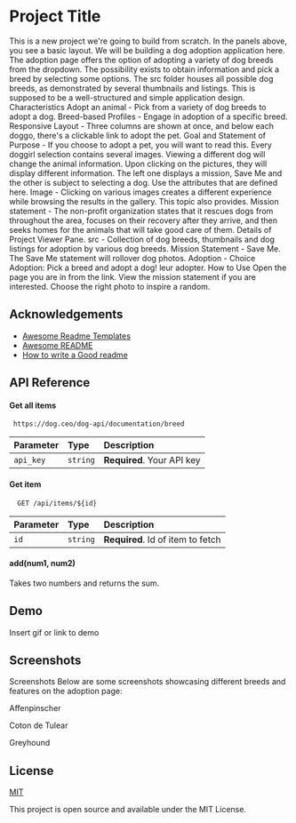 
# Project Title

This is a new project we're going to build from scratch. In the panels above, you see a basic layout. We will be building a dog adoption application here. The adoption page offers the option of adopting a variety of dog breeds from the dropdown. The possibility exists to obtain information and pick a breed by selecting some options. The src folder houses all possible dog breeds, as demonstrated by several thumbnails and listings. This is supposed to be a well-structured and simple application design. Characteristics Adopt an animal - Pick from a variety of dog breeds to adopt a dog. Breed-based Profiles - Engage in adoption of a specific breed. Responsive Layout - Three columns are shown at once, and below each doggo, there's a clickable link to adopt the pet. Goal and Statement of Purpose - If you choose to adopt a pet, you will want to read this. Every doggirl selection contains several images. Viewing a different dog will change the animal information. Upon clicking on the pictures, they will display different information. The left one displays a mission, Save Me and the other is subject to selecting a dog. Use the attributes that are defined here. Image - Clicking on various images creates a different experience while browsing the results in the gallery. This topic also provides. Mission statement - The non-profit organization states that it rescues dogs from throughout the area, focuses on their recovery after they arrive, and then seeks homes for the animals that will take good care of them. Details of Project Viewer Pane. src - Collection of dog breeds, thumbnails and dog listings for adoption by various dog breeds. Mission Statement - Save Me. The Save Me statement will rollover dog photos. Adoption - Choice Adoption: Pick a breed and adopt a dog! leur adopter. How to Use Open the page you are in from the link. View the mission statement if you are interested. Choose the right photo to inspire a random. 
## Acknowledgements

 - [Awesome Readme Templates](https://awesomeopensource.com/project/elangosundar/awesome-README-templates)
 - [Awesome README](https://github.com/matiassingers/awesome-readme)
 - [How to write a Good readme](https://bulldogjob.com/news/449-how-to-write-a-good-readme-for-your-github-project)


## API Reference

#### Get all items

```http
 https://dog.ceo/dog-api/documentation/breed
```

| Parameter | Type     | Description                |
| :-------- | :------- | :------------------------- |
| `api_key` | `string` | **Required**. Your API key |

#### Get item

```http
  GET /api/items/${id}
```

| Parameter | Type     | Description                       |
| :-------- | :------- | :-------------------------------- |
| `id`      | `string` | **Required**. Id of item to fetch |

#### add(num1, num2)

Takes two numbers and returns the sum.


## Demo

Insert gif or link to demo


## Screenshots

Screenshots
Below are some screenshots showcasing different breeds and features on the adoption page:

Affenpinscher

Coton de Tulear

Greyhound
## License

[MIT](https://choosealicense.com/licenses/mit/)

This project is open source and available under the MIT License.
